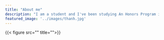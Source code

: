 ```yaml
---
title: "About me"
description: "I am a student and I've been studying An Honors Program in Ho Chi Minh University of Science. I see that Blogging is a good way to expose to lots of new interesting about academic knowledge and life living. "
featured_image: '../images/thanh.jpg'
---
```

{{< figure src="" title="">}}

